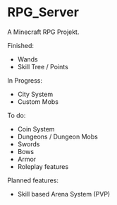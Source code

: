 # RPG_Server
A Minecraft RPG Projekt.

Finished:

- Wands
- Skill Tree / Points

In Progress:

- City System
- Custom Mobs

To do:

- Coin System
- Dungeons / Dungeon Mobs
- Swords
- Bows
- Armor
- Roleplay features

Planned features:

- Skill based Arena System (PVP)
